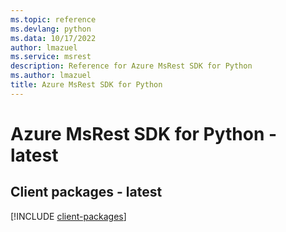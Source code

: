 ```yaml
---
ms.topic: reference
ms.devlang: python
ms.data: 10/17/2022
author: lmazuel
ms.service: msrest
description: Reference for Azure MsRest SDK for Python
ms.author: lmazuel
title: Azure MsRest SDK for Python
---
```

# Azure MsRest SDK for Python - latest

## Client packages - latest
[!INCLUDE [client-packages](msrest-client-index.md)]